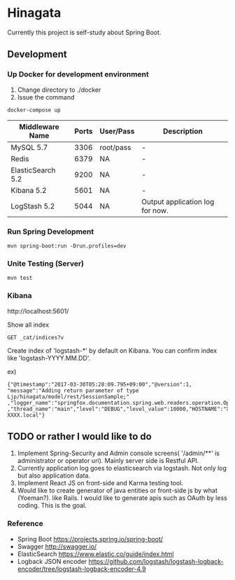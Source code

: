 # Hinagata

Currently this project is self-study about Spring Boot.

## Development

### Up Docker for development environment
1. Change directory to ./docker
2. Issue the command
```
docker-compose up
```

|Middleware Name|Ports|User/Pass|Description|
|---|---|---|---|
|MySQL 5.7|3306|root/pass|-|
|Redis|6379|NA|-|
|ElasticSearch 5.2|9200|NA|-|
|Kibana 5.2|5601|NA|-| 
|LogStash 5.2|5044|NA|Output application log for now.|


### Run Spring Development 
```    
mvn spring-boot:run -Drun.profiles=dev
```

### Unite Testing (Server)
```    
mvn test
```

### Kibana

http://localhost:5601/

Show all index
```    
GET _cat/indices?v
```

Create index of 'logstash-*' by default on Kibana.
You can confirm index like 'logstash-YYYY.MM.DD'.

ex)
```
{"@timestamp":"2017-03-30T05:28:09.795+09:00","@version":1,
"message":"Adding return parameter of type Ljp/hinagata/model/rest/SessionSample;"
,"logger_name":"springfox.documentation.spring.web.readers.operation.OperationModelsProvider"
,"thread_name":"main","level":"DEBUG","level_value":10000,"HOSTNAME":"XXXX-XXXX.local"}
```

## TODO or rather I would like to do
1. Implement Spring-Security and Admin console screens( '/admin/**' is administrator or operator uri). Mainly server side is Restful API.
2. Currently application log goes to elasticsearch via logstash. Not only log but also application data.
3. Implement React JS on front-side and Karma testing tool.
4. Would like to create generator of java entities or front-side js by what (Yoeman?). like Rails. I would like to generate apis such as OAuth by less coding.  This is the goal.


### Reference
- Spring Boot
https://projects.spring.io/spring-boot/
- Swagger
http://swagger.io/
- ElasticSearch
https://www.elastic.co/guide/index.html
- Logback JSON encoder
https://github.com/logstash/logstash-logback-encoder/tree/logstash-logback-encoder-4.9